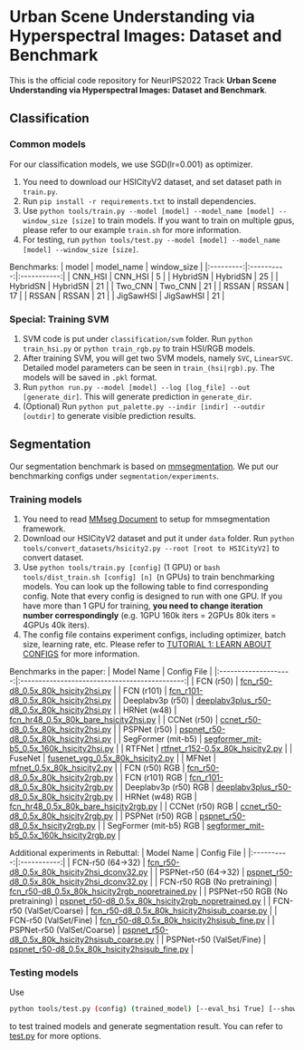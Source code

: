# Urban Scene Understanding via Hyperspectral Images: Dataset and Benchmark

This is the official code repository for NeurIPS2022 Track **Urban Scene Understanding via Hyperspectral Images: Dataset and Benchmark**.

## Classification

### Common models

For our classification models, we use SGD(lr=0.001) as optimizer.

1. You need to download our HSICityV2 dataset, and set dataset path in `train.py`.
2. Run `pip install -r requirements.txt` to install dependencies.
3. Use `python tools/train.py --model [model] --model_name [model] --window_size [size]` to train models. If you want to train on multiple gpus, please refer to our example `train.sh` for more information.
4. For testing, run `python tools/test.py --model [model] --model_name [model] --window_size [size]`.

Benchmarks:
| model     | model_name | window_size |
|:---------:|:----------:|:-----------:|
| CNN_HSI   | CNN_HSI    | 5           |
| HybridSN  | HybridSN   | 25          |
| HybridSN  | HybridSN   | 21          |
| Two_CNN   | Two_CNN    | 21          |
| RSSAN     | RSSAN      | 17          |
| RSSAN     | RSSAN      | 21          |
| JigSawHSI | JigSawHSI  | 21          |

### Special: Training SVM

1. SVM code is put under `classification/svm` folder. Run `python train_hsi.py` or `python train_rgb.py` to train HSI/RGB models. 
2. After training SVM, you will get two SVM models, namely `SVC`, `LinearSVC`. Detailed model parameters can be seen in `train_(hsi|rgb).py`. The models will be saved in `.pkl` format.
3. Run `python run.py --model [model] --log [log_file] --out [generate_dir]`. This will generate prediction in `generate_dir`.
4. (Optional) Run `python put_palette.py --indir [indir] --outdir [outdir]` to generate visible prediction results.

## Segmentation

Our segmentation benchmark is based on [mmsegmentation](https://github.com/open-mmlab/mmsegmentation). We put our benchmarking configs under `segmentation/experiments`.

### Training models

1. You need to read [MMseg Document](https://mmsegmentation.readthedocs.io/) to setup for mmsegmentation framework.
2. Download our HSICityV2 dataset and put it under `data` folder. Run `python tools/convert_datasets/hsicity2.py --root [root to HSICityV2]` to convert dataset.
3. Use `python tools/train.py [config]` (1 GPU) or `bash tools/dist_train.sh [config] [n] `(n GPUs) to train benchmarking models. You can look up the following table to find corresponding config. Note that every config is designed to run with one GPU. If you have more than 1 GPU for training, **you need to change iteration number correspondingly** (e.g. 1GPU 160k iters = 2GPUs 80k iters = 4GPUs 40k iters).
4. The config file contains experiment configs, including optimizer, batch size, learning rate, etc. Please refer to [TUTORIAL 1: LEARN ABOUT CONFIGS](https://mmsegmentation.readthedocs.io/en/latest/tutorials/config.html) for more information.

Benchmarks in the paper:
| Model Name           | Config File                                   |
|:--------------------:|:---------------------------------------------:|
| FCN (r50)            | [fcn_r50-d8_0.5x_80k_hsicity2hsi.py](segmentation/experiments/hsicity2-survey/fcn_r50-d8_0.5x_80k_hsicity2hsi.py)        |
| FCN (r101)           | [fcn_r101-d8_0.5x_80k_hsicity2hsi.py](segmentation/experiments/hsicity2-survey/fcn_r101-d8_0.5x_80k_hsicity2hsi.py)          |
| Deeplabv3p (r50)     | [deeplabv3plus_r50-d8_0.5x_80k_hsicity2hsi.py](segmentation/experiments/hsicity2-survey/deeplabv3plus_r50-d8_0.5x_80k_hsicity2hsi.py) |
| HRNet (w48)          | [fcn_hr48_0.5x_80k_bare_hsicity2hsi.py](segmentation/experiments/hsicity2-survey/fcn_hr48_0.5x_80k_bare_hsicity2hsi.py) |
| CCNet (r50)          | [ccnet_r50-d8_0.5x_80k_hsicity2hsi.py](segmentation/experiments/hsicity2-survey/ccnet_r50-d8_0.5x_80k_hsicity2hsi.py) |
| PSPNet (r50)         | [pspnet_r50-d8_0.5x_80k_hsicity2hsi.py](segmentation/experiments/hsicity2-survey/pspnet_r50-d8_0.5x_80k_hsicity2hsi.py) |
| SegFormer (mit-b5)   | [segformer_mit-b5_0.5x_160k_hsicity2hsi.py](segmentation/experiments/hsicity2-survey/segformer_mit-b5_0.5x_160k_hsicity2hsi.py) |
| RTFNet               | [rtfnet_r152-0.5x_80k_hsicity2.py](segmentation/experiments/hsicity2-survey/rtfnet_r152-0.5x_80k_hsicity2.py) |
| FuseNet              | [fusenet_vgg_0.5x_80k_hsicity2.py](segmentation/experiments/hsicity2-survey/fusenet_vgg_0.5x_80k_hsicity2.py) |
| MFNet                | [mfnet_0.5x_80k_hsicity2.py](segmentation/experiments/hsicity2-survey/mfnet_0.5x_80k_hsicity2.py) |
| FCN (r50) RGB        | [fcn_r50-d8_0.5x_80k_hsicity2rgb.py](segmentation/experiments/hsicity2-survey-rgb/fcn_r50-d8_0.5x_80k_hsicity2rgb.py) |
| FCN (r101) RGB       | [fcn_r101-d8_0.5x_80k_hsicity2rgb.py](segmentation/experiments/hsicity2-survey-rgb/fcn_r101-d8_0.5x_80k_hsicity2rgb.py) |
| Deeplabv3p (r50) RGB | [deeplabv3plus_r50-d8_0.5x_80k_hsicity2rgb.py](segmentation/experiments/hsicity2-survey-rgb/deeplabv3plus_r50-d8_0.5x_80k_hsicity2rgb.py) |
| HRNet (w48) RGB      | [fcn_hr48_0.5x_80k_bare_hsicity2rgb.py](segmentation/experiments/hsicity2-survey-rgb/fcn_hr48_0.5x_80k_bare_hsicity2rgb.py) |
| CCNet (r50) RGB      | [ccnet_r50-d8_0.5x_80k_hsicity2rgb.py](segmentation/experiments/hsicity2-survey-rgb/ccnet_r50-d8_0.5x_80k_hsicity2rgb.py) |
| PSPNet (r50) RGB     | [pspnet_r50-d8_0.5x_hsicity2rgb.py](segmentation/experiments/hsicity2-survey-rgb/pspnet_r50-d8_0.5x_hsicity2rgb.py) |
| SegFormer (mit-b5) RGB | [segformer_mit-b5_0.5x_160k_hsicity2rgb.py](segmentation/experiments/hsicity2-survey-rgb/segformer_mit-b5_0.5x_160k_hsicity2rgb.py) |

Additional experiments in Rebuttal:
| Model Name | Config File |
|:----------:|:-----------:|
| FCN-r50 (64->32) | [fcn_r50-d8_0.5x_80k_hsicity2hsi_dconv32.py](segmentation/experiments/hsicity2-survey/fcn_r50-d8_0.5x_80k_hsicity2hsi_dconv32.py) |
| PSPNet-r50 (64->32) | [pspnet_r50-d8_0.5x_80k_hsicity2hsi_dconv32.py](segmentation/experiments/hsicity2-survey/pspnet_r50-d8_0.5x_80k_hsicity2hsi_dconv32.py) |
| FCN-r50 RGB (No pretraining) | [fcn_r50-d8_0.5x_80k_hsicity2rgb_nopretrained.py](segmentation/experiments/hsicity2-survey-rgb/fcn_r50-d8_0.5x_80k_hsicity2rgb_nopretrained.py) |
| PSPNet-r50 RGB (No pretraining) | [pspnet_r50-d8_0.5x_80k_hsicity2rgb_nopretrained.py](segmentation/experiments/hsicity2-survey-rgb/pspnet_r50-d8_0.5x_80k_hsicity2rgb_nopretrained.py) |
| FCN-r50 (ValSet/Coarse) | [fcn_r50-d8_0.5x_80k_hsicity2hsisub_coarse.py](segmentation/experiments/hsicity2-survey/fcn_r50-d8_0.5x_80k_hsicity2hsisub_coarse.py) |
| FCN-r50 (ValSet/Fine) | [fcn_r50-d8_0.5x_80k_hsicity2hsisub_fine.py](segmentation/experiments/hsicity2-survey/fcn_r50-d8_0.5x_80k_hsicity2hsisub_fine.py) |
| PSPNet-r50 (ValSet/Coarse) | [pspnet_r50-d8_0.5x_80k_hsicity2hsisub_coarse.py](segmentation/experiments/hsicity2-survey/pspnet_r50-d8_0.5x_80k_hsicity2hsisub_coarse.py) |
| PSPNet-r50 (ValSet/Fine) | [pspnet_r50-d8_0.5x_80k_hsicity2hsisub_fine.py](segmentation/experiments/hsicity2-survey/pspnet_r50-d8_0.5x_80k_hsicity2hsisub_fine.py) |

### Testing models

Use
```sh
python tools/test.py (config) (trained_model) [--eval_hsi True] [--show-dir dirxxx] [--opacity 1]
```
to test trained models and generate segmentation result. You can refer to [test.py](segmentation/tools/test.py) for more options.
